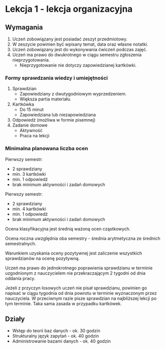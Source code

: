# Lekcja 1 - lekcja organizacyjna

## Wymagania

1. Uczeń zobowiązany jest posiadać zeszyt przedmiotowy.
2. W zeszycie powinien być wpisany temat, data oraz własne notatki.
3. Uczeń zobowiązany jest do wykonywania ćwiczeń podczas zajęć.
4. Uczeń ma prawo do dwukrotnego w ciągu semestru zgłoszenia nieprzygotowania.
   - Nieprzygotowanie nie dotyczy zapowiedzianej kartkówki.

### Formy sprawdzania wiedzy i umiejętności

1. Sprawdzian
   - Zapowiedziany z dwutygodniowym wyprzedzeniem.
   - Większa partia materiału.
2. Kartkówka
   - Do 15 minut
   - Zapowiedziana lub niezapowiedziana
3. Odpowiedź (możliwa w formie pisemnej)
4. Zadanie domowe
   - Aktywność
   - Praca na lekcji

### Minimalna planowana liczba ocen

Pierwszy semestr:

- 2 sprawdziany
- min. 3 kartkówki
- min. 1 odpowiedź
- brak minimum aktywności i zadań domowych

Pierwszy semestr:

- 2 sprawdziany
- min. 4 kartkówki
- min. 1 odpowiedź
- brak minimum aktywności i zadań domowych

Ocena klasyfikacyjna jest średnią ważoną ocen cząstkowych.

Ocena roczna uwzględnia oba semestry - średnia arytmetyczna ze średnich semestralnych.

Warunkiem uzyskania oceny pozytywnej jest zaliczenie wszystkich sprawdzianów na ocenę pozytywną.

Uczeń ma prawo do jednokrotnego poprawienia sprawdzianu w terminie uzgodnionym z nauczycielem nie przekraczającym 2 tygodni od dnia oddania pracy.

Jeżeli z przyczyn losowych uczeń nie pisał sprawdzianu, powinien go napisać w ciągu tygodnia od dnia powrotu w terminie wyznaczonym przez nauczyciela. W przeciwnym razie pisze sprawdzian na najbliższej lekcji po tym terminie. Taka sama zasada w przypadku kartkówek.

## Działy

- Wstęp do teorii baz danych - ok. 30 godzin
- Strukturalny język zapytań - ok. 40 godzin
- Administrowanie bazami danych - ok. 40 godzin

